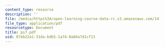 ```yaml
---
content_type: resource
description: ''
file: /media/https%3A/open-learning-course-data-rc.s3.amazonaws.com/14-271-industrial-organization-i-fall-2005/07eb22a131dabdb51a740a04a7d1cf13_ps7.pdf
file_type: application/pdf
resourcetype: Document
title: ps7.pdf
uid: 07eb22a1-31da-bdb5-1a74-0a04a7d1cf13
---
```

